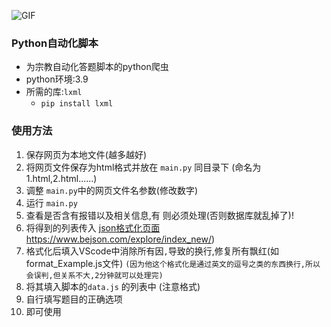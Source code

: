 ![GIF](https://edu-image.nosdn.127.net/D97468EE8EBE2D04A09C4B76A3F55FE6.gif)

### Python自动化脚本

- 为宗教自动化答题脚本的python爬虫
- python环境:3.9
- 所需的库:`lxml` 
  -  `pip install lxml`

### 使用方法

1. 保存网页为本地文件(越多越好)
2. 将网页文件保存为html格式并放在 `main.py` 同目录下 (命名为1.html,2.html......)
3. 调整 `main.py`中的网页文件名参数(修改数字)
4. 运行 `main.py`
5. 查看是否含有报错以及相关信息,有 则必须处理(否则数据库就乱掉了)!
6. 将得到的列表传入  [json格式化页面](https://www.bejson.com/explore/index_new/)https://www.bejson.com/explore/index_new/)
7. 格式化后填入VScode中消除所有因`,`导致的换行,修复所有飘红(如format_Example.js文件)
`(因为他这个格式化是通过英文的逗号之类的东西换行,所以会误判,但关系不大,2分钟就可以处理完)`
8. 将其填入脚本的`data.js` 的列表中 (注意格式)
9. 自行填写题目的正确选项
10. 即可使用
